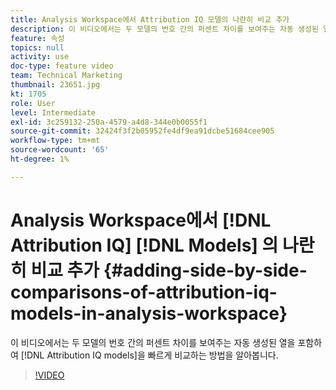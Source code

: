 ```yaml
---
title: Analysis Workspace에서 Attribution IQ 모델의 나란히 비교 추가
description: 이 비디오에서는 두 모델의 번호 간의 퍼센트 차이를 보여주는 자동 생성된 열을 포함하여 Attribution IQ 모델을 빠르게 비교하는 방법을 알아봅니다.
feature: 속성
topics: null
activity: use
doc-type: feature video
team: Technical Marketing
thumbnail: 23651.jpg
kt: 1705
role: User
level: Intermediate
exl-id: 3c259132-250a-4579-a4d8-344e0b0055f1
source-git-commit: 32424f3f2b05952fe4df9ea91dcbe51684cee905
workflow-type: tm+mt
source-wordcount: '65'
ht-degree: 1%

---
```


# Analysis Workspace에서 [!DNL Attribution IQ] [!DNL Models] 의 나란히 비교 추가 {#adding-side-by-side-comparisons-of-attribution-iq-models-in-analysis-workspace}

이 비디오에서는 두 모델의 번호 간의 퍼센트 차이를 보여주는 자동 생성된 열을 포함하여 [!DNL Attribution IQ models]을 빠르게 비교하는 방법을 알아봅니다.

>[!VIDEO](https://video.tv.adobe.com/v/23651/?quality=12)
